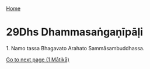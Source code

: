 
[Home](/)

# 29Dhs Dhammasaṅgaṇīpāḷi

1\. Namo tassa Bhagavato Arahato Sammāsambuddhassa.


[Go to next page (1 Mātikā)](1.md)


